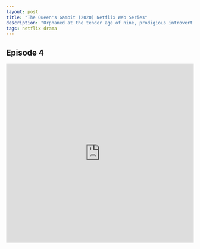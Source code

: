 ```yaml
---
layout: post
title: "The Queen's Gambit (2020) Netflix Web Series"
description: "Orphaned at the tender age of nine, prodigious introvert Beth Harmon discovers and masters the game of chess in 1960s USA. But child stardom comes at a price. "
tags: netflix drama
---
```


## Episode 4

<div class="responsive-container">
<iframe src="https://drive.google.com/file/d/1Rw22s6Lf0NLqeO4bQSVL1RghnMuglqXC/preview" frameborder="0" marginwidth="0" marginheight="0" scrolling="NO" width="100%" height="480" allowfullscreen></iframe>
<div style="width: 80px; height: 80px; position: absolute; opacity: 0; right: 0px; top: 0px;"> </div></div>
